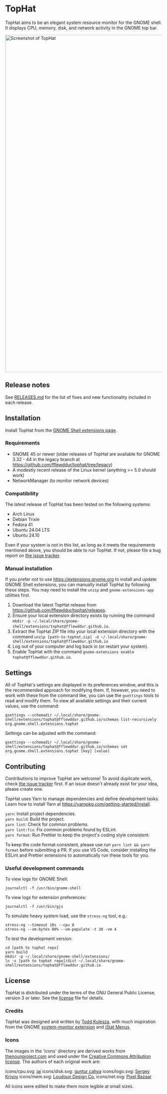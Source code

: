 # TopHat

TopHat aims to be an elegant system resource monitor for the GNOME shell. It
displays CPU, memory, disk, and network activity in the GNOME top bar.

<img src="./screenshots/tophat.png?raw=true" width="1080px" alt="Screenshot of
TopHat">

## Release notes

See [RELEASES.md](RELEASES.md) for the list of fixes and new functionality
included in each release.

## Installation

Install TopHat from the [GNOME Shell extensions
page](https://extensions.gnome.org/extension/5219/tophat/).

### Requirements

- GNOME 45 or newer (older releases of TopHat are available for GNOME 3.32 -
  44 in the legacy branch at https://github.com/fflewddur/tophat/tree/legacy)
- A modestly recent release of the Linux kernel (anything >= 5.0 should work)
- NetworkManager (to monitor network devices)

### Compatibility

The latest release of TopHat has been tested on the following systems:

- Arch Linux
- Debian Trixie
- Fedora 41
- Ubuntu 24.04 LTS
- Ubuntu 24.10

Even if your system is not in this list, as long as it meets the
requirements mentioned above, you should be able to run TopHat. If not, please
file a bug report on [the issue
tracker](https://github.com/fflewddur/tophat/issues).

### Manual installation

If you prefer not to use https://extensions.gnome.org to install and update
GNOME Shell extensions, you can manually install TopHat by following these
steps. You may need to install the `unzip` and `gnome-extensions-app`
utilities first.

1. Download the latest TopHat release from
   https://github.com/fflewddur/tophat/releases.
2. Ensure your local extension directory exists by running the command `mkdir
-p ~/.local/share/gnome-shell/extensions/tophat@fflewddur.github.io`.
3. Extract the TopHat ZIP file into your local extension directory with the
   command `unzip [path-to-tophat.zip] -d
~/.local/share/gnome-shell/extensions/tophat@fflewddur.github.io`
4. Log out of your computer and log back in (or restart your system).
5. Enable TopHat with the command `gnome-extensions enable tophat@fflewddur.github.io`.

## Settings

All of TopHat's settings are displayed in its preferences window, and this is the recommended approach for modifying them. If, however, you need to work with these from the command like, you can use the `gsettings` tools to read and modify them. To view all available settings and their current values, use the command:

```
gsettings --schemadir ~/.local/share/gnome-shell/extensions/tophat@fflewddur.github.io/schemas list-recursively org.gnome.shell.extensions.tophat
```

Settings can be adjusted with the command:

```
gsettings --schemadir ~/.local/share/gnome-shell/extensions/tophat@fflewddur.github.io/schemas set org.gnome.shell.extensions.tophat [key] [value]
```

## Contributing

Contributions to improve TopHat are welcome! To avoid duplicate work, check
[the issue tracker](https://github.com/fflewddur/tophat/issues) first. If an
issue doesn't already exist for your idea, please create one.

TopHat uses Yarn to manage dependencies and define development tasks. Learn
how to install Yarn at https://yarnpkg.com/getting-started/install.

`yarn`: Install project dependencies.  
`yarn build`: Build the project.  
`yarn lint`: Check for common problems.  
`yarn lint:fix`: Fix common problems found by ESLint.  
`yarn format`: Run Prettier to keep the project's coding style consistent.

To keep the code format consistent, please use run `yarn lint && yarn format`
before submitting a PR. If you use VS Code, consider installing the
ESLint and Prettier extensions to automatically run these tools for you.

### Useful development commands

To view logs for GNOME Shell:

    journalctl -f /usr/bin/gnome-shell

To view logs for extension preferences:

    journalctl -f /usr/bin/gjs

To simulate heavy system load, use the `stress-ng` tool, e.g.:

    stress-ng --timeout 10s --cpu 8
    stress-ng --vm-bytes 80% --vm-populate -t 30 -vm 4

To test the development version:

    cd [path to tophat repo]
    yarn build
    mkdir -p ~/.local/share/gnome-shell/extensions/
    ln -s [path to tophat repo]/dist ~/.local/share/gnome-shell/extensions/tophat@fflewddur.github.io

## License

TopHat is distributed under the terms of the GNU General Public License,
version 3 or later. See the [license] file for details.

### Credits

TopHat was designed and written by [Todd
Kulesza](https://github.com/fflewddur), with much inspiration from the GNOME
[system-monitor
extension](https://extensions.gnome.org/extension/120/system-monitor/) and
[iStat Menus](https://bjango.com/mac/istatmenus/).

### Icons

The images in the 'icons' directory are derived works from
[thenounproject.com](https://thenounproject.com) and used under the [Creative
Commons Attribution license](https://creativecommons.org/licenses/by/3.0/).
The authors of each original work are:

icons/cpu.svg: [jai](https://thenounproject.com/jairam.182/)
icons/disk.svg: [guntur cahya](https://thenounproject.com/gunturcahya05/)
icons/logo.svg: [Sergey Krivoy](https://thenounproject.com/krivoydesigner/)
icons/mem.svg: [Loudoun Design
Co.](https://thenonproject.com/LoudounDesignCo/)
icons/net.svg: [Pixel Bazaar](https://thenounproject.com/pixelbazaar/)

All icons were edited to make them more legible at small sizes.

[license]: LICENSE
